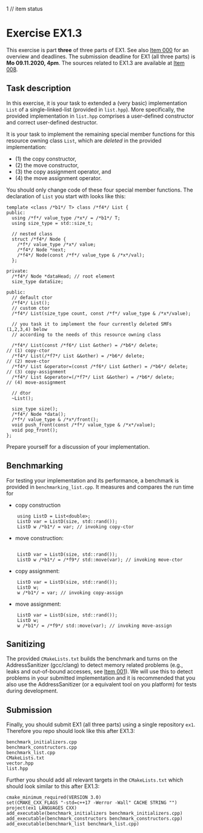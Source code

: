 1 // item status
# Exercise EX1.3
This exercise is part **three** of three parts of EX1. See also [Item 000](https://cppitems.github.io/#/item/000) for an overview and deadlines. The submission deadline for EX1 (all three parts) is **Mo 09.11.2020, 4pm**. The sources related to EX1.3 are available at [Item 008](https://github.com/cppitems/cppitems/tree/master/items/008).

## Task description

In this exercise, it is your task to extended a (very basic) implementation `List` of a single-linked-list (provided in `list.hpp`).
More specifically, the provided implementation in `list.hpp` comprises a user-defined constructor and correct user-defined destructor.

It is your task to implement the remaining special member functions for this resource owning class `List`, which are *deleted* in the provided implementation:
- (1) the copy constructor,
- (2) the move constructor,
- (3) the copy assignment operator, and
- (4) the move assignment operator.

You should only change code of these four special member functions.
The declaration of `List` you start with looks like this:
```pmans
template <class /*b1*/ T> class /*f4*/ List {
public:
  using /*f*/ value_type /*x*/ = /*b1*/ T;
  using size_type = std::size_t;

  // nested class
  struct /*f4*/ Node {
    /*f*/ value_type /*x*/ value;
    /*f4*/ Node *next;
    /*f4*/ Node(const /*f*/ value_type & /*x*/val);
  };

private:
  /*f4*/ Node *dataHead; // root element
  size_type dataSize;

public:
  // default ctor
  /*f4*/ List();
  // custom ctor
  /*f4*/ List(size_type count, const /*f*/ value_type & /*x*/value);

  // you task it to implement the four currently deleted SMFs (1,2,3,4) below
  // according to the needs of this resource owning class

  /*f4*/ List(const /*f6*/ List &other) = /*b6*/ delete;                  // (1) copy-ctor
  /*f4*/ List(/*f7*/ List &&other) = /*b6*/ delete;                       // (2) move-ctor
  /*f4*/ List &operator=(const /*f6*/ List &other) = /*b6*/ delete;       // (3) copy-assignment
  /*f4*/ List &operator=(/*f7*/ List &&other) = /*b6*/ delete;            // (4) move-assignment

  // dtor
  ~List();

  size_type size();
  /*f4*/ Node *data();
  /*f*/ value_type & /*x*/front();
  void push_front(const /*f*/ value_type & /*x*/value);
  void pop_front();
};
```
Prepare yourself for a discussion of your implementation. 

## Benchmarking
For testing your implementation and its performance, a benchmark is provided in `benchmarking_list.cpp`. 
It measures and compares the run time for
- copy construction
```pmans
    using ListD = List<double>;
    ListD var = ListD(size, std::rand());
    ListD w /*b1*/ = var; // invoking copy-ctor
```   
- move construction:
```pmans
    
    ListD var = ListD(size, std::rand());
    ListD w /*b1*/ = /*f9*/ std::move(var); // invoking move-ctor
```
- copy assignment:
```pmans
    ListD var = ListD(size, std::rand());
    ListD w;
    w /*b1*/ = var; // invoking copy-assign
```
- move assignment:
```pmans
    ListD var = ListD(size, std::rand());
    ListD w;
    w /*b1*/ = /*f9*/ std::move(var); // invoking move-assign
```

## Sanitizing
The provided `CMakeLists.txt` builds the benchmark and turns on the AddressSanitizer (gcc/clang) to detect memory related problems (e.g., leaks and out-of-bound accesses, see [Item 001](https://cppitems.github.io/#/item/001)). 
We will use this to detect problems in your submitted implementation and it is recommended that you also use the AddressSanitizer (or a equivalent tool on you platform) for tests during development.

## Submission
Finally, you should submit EX1 (all three parts) using a single repository `ex1`.
Therefore you repo should look like this after EX1.3:
```
benchmark_initializers.cpp
benchmark_constructors.cpp
benchmark_list.cpp
CMakeLists.txt
vector.hpp
list.hpp
```
Further you should add all relevant targets in the `CMakeLists.txt` which should look similar to this after EX1.3:

```
cmake_minimum_required(VERSION 3.0)
set(CMAKE_CXX_FLAGS "-std=c++17 -Werror -Wall" CACHE STRING "")
project(ex1 LANGUAGES CXX)
add_executable(benchmark_initializers benchmark_initializers.cpp)
add_executable(benchmark_constructors benchmark_constructors.cpp) 
add_executable(benchmark_list benchmark_list.cpp) 
```
